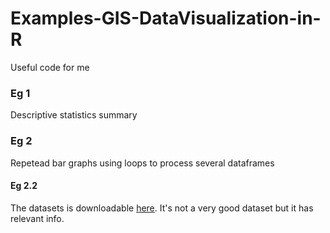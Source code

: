 # Examples-GIS-DataVisualization-in-R
Useful code for me 

### Eg 1
Descriptive statistics summary
### Eg 2
Repetead bar graphs using loops to process several dataframes
#### Eg 2.2
The datasets is downloadable [here](http://www.ide.cl/index.php/flora-y-fauna/item/1513-catastros-de-uso-de-suelo-y-vegetacion).
It's not a very good dataset but it has relevant info.
